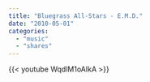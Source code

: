 ```yaml
---
title: "Bluegrass All-Stars - E.M.D."
date: "2010-05-01"
categories:
  - "music"
  - "shares"
---
```


{{< youtube WqdlM1oAIkA >}}
